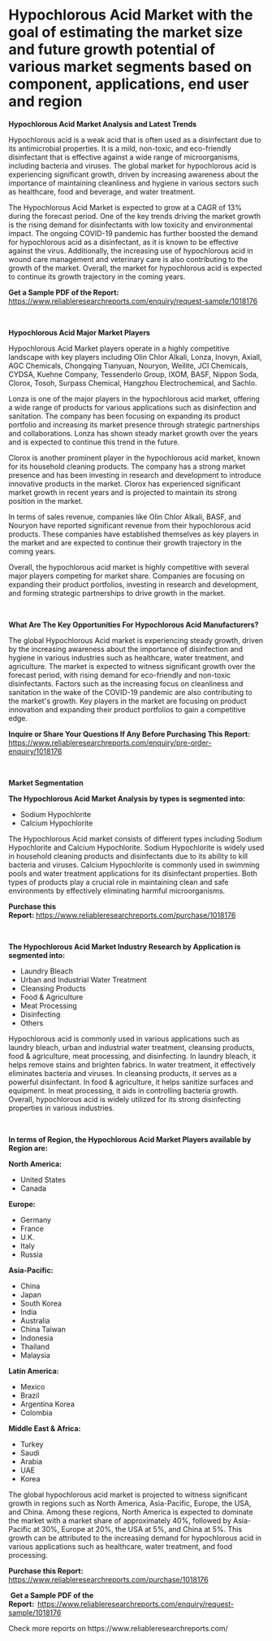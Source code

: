<p><h1>Hypochlorous Acid Market with the goal of estimating the market size and future growth potential of various market segments based on component, applications, end user and region</h1></p><p><strong>Hypochlorous Acid Market Analysis and Latest Trends</strong></p>
<p><p>Hypochlorous acid is a weak acid that is often used as a disinfectant due to its antimicrobial properties. It is a mild, non-toxic, and eco-friendly disinfectant that is effective against a wide range of microorganisms, including bacteria and viruses. The global market for hypochlorous acid is experiencing significant growth, driven by increasing awareness about the importance of maintaining cleanliness and hygiene in various sectors such as healthcare, food and beverage, and water treatment.</p><p>The Hypochlorous Acid Market is expected to grow at a CAGR of 13% during the forecast period. One of the key trends driving the market growth is the rising demand for disinfectants with low toxicity and environmental impact. The ongoing COVID-19 pandemic has further boosted the demand for hypochlorous acid as a disinfectant, as it is known to be effective against the virus. Additionally, the increasing use of hypochlorous acid in wound care management and veterinary care is also contributing to the growth of the market. Overall, the market for hypochlorous acid is expected to continue its growth trajectory in the coming years.</p></p>
<p><strong>Get a Sample PDF of the Report:&nbsp;</strong> <a href="https://www.reliableresearchreports.com/enquiry/request-sample/1018176">https://www.reliableresearchreports.com/enquiry/request-sample/1018176</a></p>
<p>&nbsp;</p>
<p><strong>Hypochlorous Acid Major Market Players</strong></p>
<p><p>Hypochlorous Acid Market players operate in a highly competitive landscape with key players including Olin Chlor Alkali, Lonza, Inovyn, Axiall, AGC Chemicals, Chongqing Tianyuan, Nouryon, Weilite, JCI Chemicals, CYDSA, Kuehne Company, Tessenderlo Group, IXOM, BASF, Nippon Soda, Clorox, Tosoh, Surpass Chemical, Hangzhou Electrochemical, and Sachlo. </p><p>Lonza is one of the major players in the hypochlorous acid market, offering a wide range of products for various applications such as disinfection and sanitation. The company has been focusing on expanding its product portfolio and increasing its market presence through strategic partnerships and collaborations. Lonza has shown steady market growth over the years and is expected to continue this trend in the future.</p><p>Clorox is another prominent player in the hypochlorous acid market, known for its household cleaning products. The company has a strong market presence and has been investing in research and development to introduce innovative products in the market. Clorox has experienced significant market growth in recent years and is projected to maintain its strong position in the market.</p><p>In terms of sales revenue, companies like Olin Chlor Alkali, BASF, and Nouryon have reported significant revenue from their hypochlorous acid products. These companies have established themselves as key players in the market and are expected to continue their growth trajectory in the coming years.</p><p>Overall, the hypochlorous acid market is highly competitive with several major players competing for market share. Companies are focusing on expanding their product portfolios, investing in research and development, and forming strategic partnerships to drive growth in the market.</p></p>
<p>&nbsp;</p>
<p><strong>What Are The Key Opportunities For Hypochlorous Acid Manufacturers?</strong></p>
<p><p>The global Hypochlorous Acid market is experiencing steady growth, driven by the increasing awareness about the importance of disinfection and hygiene in various industries such as healthcare, water treatment, and agriculture. The market is expected to witness significant growth over the forecast period, with rising demand for eco-friendly and non-toxic disinfectants. Factors such as the increasing focus on cleanliness and sanitation in the wake of the COVID-19 pandemic are also contributing to the market's growth. Key players in the market are focusing on product innovation and expanding their product portfolios to gain a competitive edge.</p></p>
<p><strong>Inquire or Share Your Questions If Any Before Purchasing This Report:</strong> <a href="https://www.reliableresearchreports.com/enquiry/pre-order-enquiry/1018176">https://www.reliableresearchreports.com/enquiry/pre-order-enquiry/1018176</a></p>
<p>&nbsp;</p>
<p><strong>Market Segmentation</strong></p>
<p><strong>The Hypochlorous Acid Market Analysis by types is segmented into:</strong></p>
<p><ul><li>Sodium Hypochlorite</li><li>Calcium Hypochlorite</li></ul></p>
<p><p>The Hypochlorous Acid market consists of different types including Sodium Hypochlorite and Calcium Hypochlorite. Sodium Hypochlorite is widely used in household cleaning products and disinfectants due to its ability to kill bacteria and viruses. Calcium Hypochlorite is commonly used in swimming pools and water treatment applications for its disinfectant properties. Both types of products play a crucial role in maintaining clean and safe environments by effectively eliminating harmful microorganisms.</p></p>
<p><strong>Purchase this Report:&nbsp;</strong><a href="https://www.reliableresearchreports.com/purchase/1018176">https://www.reliableresearchreports.com/purchase/1018176</a></p>
<p>&nbsp;</p>
<p><strong>The Hypochlorous Acid Market Industry Research by Application is segmented into:</strong></p>
<p><ul><li>Laundry Bleach</li><li>Urban and Industrial Water Treatment</li><li>Cleansing Products</li><li>Food & Agriculture</li><li>Meat Processing</li><li>Disinfecting</li><li>Others</li></ul></p>
<p><p>Hypochlorous acid is commonly used in various applications such as laundry bleach, urban and industrial water treatment, cleansing products, food & agriculture, meat processing, and disinfecting. In laundry bleach, it helps remove stains and brighten fabrics. In water treatment, it effectively eliminates bacteria and viruses. In cleansing products, it serves as a powerful disinfectant. In food & agriculture, it helps sanitize surfaces and equipment. In meat processing, it aids in controlling bacteria growth. Overall, hypochlorous acid is widely utilized for its strong disinfecting properties in various industries.</p></p>
<p>&nbsp;</p>
<p><strong>In terms of Region, the Hypochlorous Acid Market Players available by Region are:</strong></p>
<p>
    <p> <strong> North America: </strong>
        <ul>
            <li>United States</li>
            <li>Canada</li>
        </ul>
        </p> 
    <p> <strong> Europe: </strong>
        <ul>
            <li>Germany</li>
            <li>France</li>
            <li>U.K.</li>
            <li>Italy</li>
            <li>Russia</li>
        </ul>
        </p> 
    <p> <strong> Asia-Pacific: </strong>
        <ul>
            <li>China</li>
            <li>Japan</li>
            <li>South Korea</li>
            <li>India</li>
            <li>Australia</li>
            <li>China Taiwan</li>
            <li>Indonesia</li>
            <li>Thailand</li>
            <li>Malaysia</li>
        </ul>
        </p> 
    <p> <strong> Latin America: </strong>
        <ul>
            <li>Mexico</li>
            <li>Brazil</li>
            <li>Argentina Korea</li>
            <li>Colombia</li>
        </ul>
        </p> 
    <p> <strong> Middle East & Africa: </strong>
        <ul>
            <li>Turkey</li>
            <li>Saudi</li>
            <li>Arabia</li>
            <li>UAE</li>
            <li>Korea</li>
        </ul>
    </p>
    </p>
<p><p>The global hypochlorous acid market is projected to witness significant growth in regions such as North America, Asia-Pacific, Europe, the USA, and China. Among these regions, North America is expected to dominate the market with a market share of approximately 40%, followed by Asia-Pacific at 30%, Europe at 20%, the USA at 5%, and China at 5%. This growth can be attributed to the increasing demand for hypochlorous acid in various applications such as healthcare, water treatment, and food processing.</p></p>
<p><strong>Purchase this Report: </strong><a href="https://www.reliableresearchreports.com/purchase/1018176">https://www.reliableresearchreports.com/purchase/1018176</a></p>
<p>&nbsp;<strong>Get a Sample PDF of the Report:&nbsp;&nbsp;</strong><a href="https://www.reliableresearchreports.com/enquiry/request-sample/1018176">https://www.reliableresearchreports.com/enquiry/request-sample/1018176</a></p>
<p><strong></strong></p>
<p>Check more reports on https://www.reliableresearchreports.com/</p>